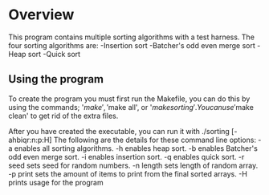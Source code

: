 # Overview

This program contains multiple sorting algorithms with a test harness.
The four sorting algorithms are:
-Insertion sort
-Batcher's odd even merge sort
-Heap sort
-Quick sort

## Using the program

To create the program you must first run the Makefile, you can do this by using the
commands; '$make', '$make all', or '$make sorting'. You can use '$make clean' to 
get rid of the extra files.

After you have created the executable, you can run it with ./sorting [-ahbiqr:n:p:H]
The following are the details for these command line options:
-a	        enables all sorting algorithms.
-h          enables heap sort.
-b          enables Batcher's odd even merge sort.
-i          enables insertion sort.
-q          enables quick sort.
-r seed     sets seed for random numbers.
-n length   sets length of random array.
-p print    sets the amount of items to print from the final sorted arrays.
-H          prints usage for the program

